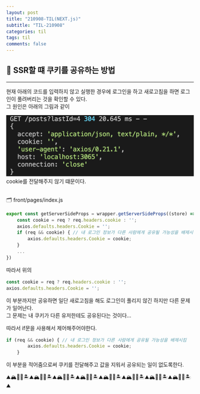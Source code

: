 ```yaml
---
layout: post
title: "210908-TIL(NEXT.js)"
subtitle: "TIL-210908"
categories: til
tags: til
comments: false
---
```


## 🌟 SSR할 떄 쿠키를 공유하는 방법
---
현재 아래의 코드를 입력하지 않고 실행한 경우에 로그인을 하고 새로고침을 하면 로그인이 풀려버리는 것을 확인할 수 있다.       
그 원인은 아래의 그림과 같이        

![1-1](/assets/img/web/2021-09-08/1-1.png)         
cookie를 전달해주지 않기 떄문이다.      
<br/>

🗂 front/pages/index.js        
```js
export const getServerSideProps = wrapper.getServerSideProps((store) => async ({ req }) => { // 이 코드가 있으면 서버 쪽에서 SSR을 함
    const cookie = req ? req.headers.cookie : '';
    axios.defaults.headers.Cookie = '';
    if (req && cookie) { // 내 로그인 정보가 다른 사람에게 공유될 가능성을 배제시킴
        axios.defaults.headers.Cookie = cookie;
    }
    ...
})
```
따라서 위의         
```js
const cookie = req ? req.headers.cookie : '';
axios.defaults.headers.Cookie = '';
```
이 부분까지만 공유하면 일단 새로고침을 해도 로그인이 풀리지 않긴 하지만 다른 문제가 일어난다.       
그 문제는 내 쿠키가 다른 유저한테도 공유된다는 것이다...        

따라서 if문을 사용해서 제어해주어야한다.        
```js
if (req && cookie) { // 내 로그인 정보가 다른 사람에게 공유될 가능성을 배제시킴
        axios.defaults.headers.Cookie = cookie;
    }
```
이 부분을 적어줌으로써 쿠키를 전달해주고 값을 지워서 공유되는 일이 없도록한다.      

⛰🏔🗻🌋🏝⛰🏔🗻🌋🏝⛰🏔🗻🌋🏝⛰🏔🗻🌋🏝⛰🏔🗻🌋🏝⛰🏔🗻🌋🏝⛰🏔🗻🌋🏝⛰🏔🗻🌋🏝⛰      
<br/>
